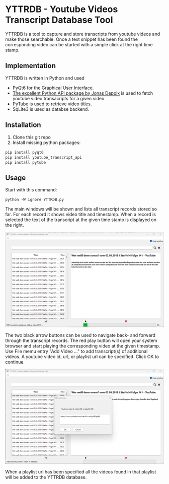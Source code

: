 # YTTRDB - Youtube Videos Transcript Database Tool
YTTRDB is a tool to capture and store transcripts from youtube videos and make those searchable. Once a text snippet has been found the corresponding video can be started with a simple click at the right time stamp.

  ## Implementation
  YTTRDB is written in Python and used
  * PyQt6 for the Graphical User Interface.
  * [The excellent Python API package by Jonas Depoix](https://github.com/jdepoix/youtube-transcript-api) is used to fetch youtube video
  transacripts for a given video.
  * [PyTube](https://github.com/pytube/pytube) is used to retrieve video titles.
  * SqLite3 is used as databse backend.

  ## Installation

  1. Clone this git repo
  2. Install missing python packages:

  ```
  pip install pyqt6
  pip install youtube_transcript_api
  pip install pytube
  ```


  ## Usage
  Start with this command:
  ```
  python -W ignore YTTRDB.py
  ```

  The main windows will be shown and lists all transcript records stored so far. For each record it shows video title and timestamp. When a record is selected the text of the transcript at the given time stamp is displayed on the right.
  
  ![YTTRDB Main Window](/html/images/2025-03-07%2009_01_32-YTTRDB%20-%20Youtube%20Videos%20Transcript%20Database%20Tool.png)
  
  The two black arrow buttons can be used to navigate back- and forward through the transcript records. The red play button will open your system browser and start playing the corresponding video at the given timestamp.
  Use File memu entry "Add Video ..." to add transcript(s) of additional videos. A youtube video id, url, or playlist url can be specified. Click OK to continue. 

  ![YTTRDB Add Video Dialog](/html/images/2025-03-07%2009_51_19-YTTRDB%20-%20Youtube%20Videos%20Transcript%20Database%20Tool.png)
  
  When a playlist url has been specified all the videos found in that playlist will be added to the YTTRDB database.


